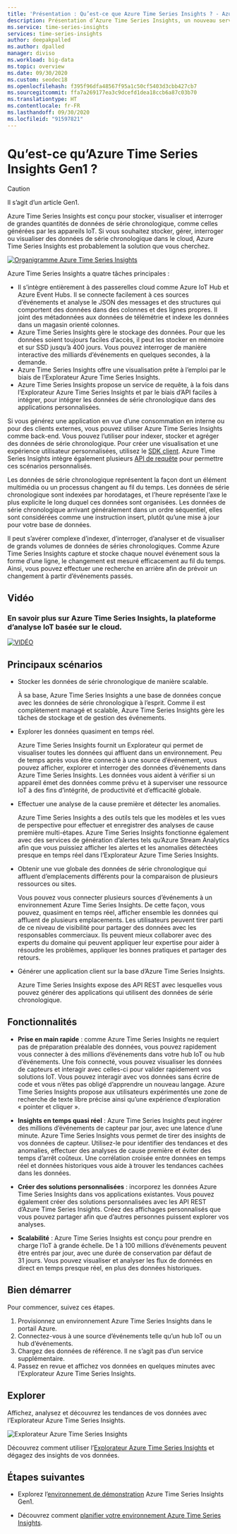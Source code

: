 ```yaml
---
title: 'Présentation : Qu’est-ce que Azure Time Series Insights ? - Azure Time Series Insights | Microsoft Docs'
description: Présentation d’Azure Time Series Insights, un nouveau service d’analyse de données de série chronologique et de solutions IoT.
ms.service: time-series-insights
services: time-series-insights
author: deepakpalled
ms.author: dpalled
manager: diviso
ms.workload: big-data
ms.topic: overview
ms.date: 09/30/2020
ms.custom: seodec18
ms.openlocfilehash: f395f96dfa48567f95a1c50cf5403d3cbb427cb7
ms.sourcegitcommit: ffa7a269177ea3c9dcefd1dea18ccb6a87c03b70
ms.translationtype: HT
ms.contentlocale: fr-FR
ms.lasthandoff: 09/30/2020
ms.locfileid: "91597821"
---
```

# <a name="what-is-azure-time-series-insights-gen1"></a>Qu’est-ce qu’Azure Time Series Insights Gen1 ?

> [!CAUTION]
> Il s’agit d’un article Gen1.

Azure Time Series Insights est conçu pour stocker, visualiser et interroger de grandes quantités de données de série chronologique, comme celles générées par les appareils IoT. Si vous souhaitez stocker, gérer, interroger ou visualiser des données de série chronologique dans le cloud, Azure Time Series Insights est probablement la solution que vous cherchez.

[![Organigramme Azure Time Series Insights](media/overview/time-series-insights-flowchart.png)](media/overview/time-series-insights-flowchart.png#lightbox)

Azure Time Series Insights a quatre tâches principales :

- Il s’intègre entièrement à des passerelles cloud comme Azure IoT Hub et Azure Event Hubs. Il se connecte facilement à ces sources d’événements et analyse le JSON des messages et des structures qui comportent des données dans des colonnes et des lignes propres. Il joint des métadonnées aux données de télémétrie et indexe les données dans un magasin orienté colonnes.
- Azure Time Series Insights gère le stockage des données. Pour que les données soient toujours faciles d’accès, il peut les stocker en mémoire et sur SSD jusqu’à 400 jours. Vous pouvez interroger de manière interactive des milliards d’événements en quelques secondes, à la demande.
- Azure Time Series Insights offre une visualisation prête à l’emploi par le biais de l’Explorateur Azure Time Series Insights.
- Azure Time Series Insights propose un service de requête, à la fois dans l’Explorateur Azure Time Series Insights et par le biais d’API faciles à intégrer, pour intégrer les données de série chronologique dans des applications personnalisées.

Si vous générez une application en vue d’une consommation en interne ou pour des clients externes, vous pouvez utiliser Azure Time Series Insights comme back-end. Vous pouvez l’utiliser pour indexer, stocker et agréger des données de série chronologique. Pour créer une visualisation et une expérience utilisateur personnalisées, utilisez le [SDK client](https://github.com/microsoft/tsiclient/blob/master/docs/API.md). Azure Time Series Insights intègre également plusieurs [API de requête](how-to-shape-query-json.md) pour permettre ces scénarios personnalisés.

Les données de série chronologique représentent la façon dont un élément multimédia ou un processus changent au fil du temps. Les données de série chronologique sont indexées par horodatages, et l’heure représente l’axe le plus explicite le long duquel ces données sont organisées. Les données de série chronologique arrivant généralement dans un ordre séquentiel, elles sont considérées comme une instruction insert, plutôt qu’une mise à jour pour votre base de données.

Il peut s’avérer complexe d’indexer, d’interroger, d’analyser et de visualiser de grands volumes de données de séries chronologiques.
Comme Azure Time Series Insights capture et stocke chaque nouvel événement sous la forme d’une ligne, le changement est mesuré efficacement au fil du temps. Ainsi, vous pouvez effectuer une recherche en arrière afin de prévoir un changement à partir d’événements passés.

## <a name="video"></a>Vidéo

### <a name="learn-more-about-azure-time-series-insights-the-cloud-based-iot-analytics-platformbr"></a>En savoir plus sur Azure Time Series Insights, la plateforme d’analyse IoT basée sur le cloud.</br>

[![VIDÉO](https://img.youtube.com/vi/GaARrFfjoss/0.jpg)](https://www.youtube.com/watch?v=GaARrFfjoss)

## <a name="primary-scenarios"></a>Principaux scénarios

- Stocker les données de série chronologique de manière scalable.

   À sa base, Azure Time Series Insights a une base de données conçue avec les données de série chronologique à l’esprit. Comme il est complètement managé et scalable, Azure Time Series Insights gère les tâches de stockage et de gestion des événements.

- Explorer les données quasiment en temps réel.

   Azure Time Series Insights fournit un Explorateur qui permet de visualiser toutes les données qui affluent dans un environnement. Peu de temps après vous être connecté à une source d’événement, vous pouvez afficher, explorer et interroger des données d’événements dans Azure Time Series Insights. Les données vous aident à vérifier si un appareil émet des données comme prévu et à superviser une ressource IoT à des fins d’intégrité, de productivité et d’efficacité globale.

- Effectuer une analyse de la cause première et détecter les anomalies.

   Azure Time Series Insights a des outils tels que les modèles et les vues de perspective pour effectuer et enregistrer des analyses de cause première multi-étapes. Azure Time Series Insights fonctionne également avec des services de génération d’alertes tels qu’Azure Stream Analytics afin que vous puissiez afficher les alertes et les anomalies détectées presque en temps réel dans l’Explorateur Azure Time Series Insights.

- Obtenir une vue globale des données de série chronologique qui affluent d’emplacements différents pour la comparaison de plusieurs ressources ou sites.

   Vous pouvez vous connecter plusieurs sources d’événements à un environnement Azure Time Series Insights. De cette façon, vous pouvez, quasiment en temps réel, afficher ensemble les données qui affluent de plusieurs emplacements. Les utilisateurs peuvent tirer parti de ce niveau de visibilité pour partager des données avec les responsables commerciaux. Ils peuvent mieux collaborer avec des experts du domaine qui peuvent appliquer leur expertise pour aider à résoudre les problèmes, appliquer les bonnes pratiques et partager des retours.

- Générer une application client sur la base d’Azure Time Series Insights.

   Azure Time Series Insights expose des API REST avec lesquelles vous pouvez générer des applications qui utilisent des données de série chronologique.

## <a name="capabilities"></a>Fonctionnalités

- **Prise en main rapide** : comme Azure Time Series Insights ne requiert pas de préparation préalable des données, vous pouvez rapidement vous connecter à des millions d’événements dans votre hub IoT ou hub d’événements. Une fois connecté, vous pouvez visualiser les données de capteurs et interagir avec celles-ci pour valider rapidement vos solutions IoT. Vous pouvez interagir avec vos données sans écrire de code et vous n’êtes pas obligé d’apprendre un nouveau langage. Azure Time Series Insights propose aux utilisateurs expérimentés une zone de recherche de texte libre précise ainsi qu’une expérience d’exploration « pointer et cliquer ».

- **Insights en temps quasi réel** : Azure Time Series Insights peut ingérer des millions d’événements de capteur par jour, avec une latence d’une minute. Azure Time Series Insights vous permet de tirer des insights de vos données de capteur. Utilisez-le pour identifier des tendances et des anomalies, effectuer des analyses de cause première et éviter des temps d’arrêt coûteux. Une corrélation croisée entre données en temps réel et données historiques vous aide à trouver les tendances cachées dans les données.

- **Créer des solutions personnalisées** : incorporez les données Azure Time Series Insights dans vos applications existantes. Vous pouvez également créer des solutions personnalisées avec les API REST d’Azure Time Series Insights. Créez des affichages personnalisés que vous pouvez partager afin que d’autres personnes puissent explorer vos analyses.

- **Scalabilité** : Azure Time Series Insights est conçu pour prendre en charge l’IoT à grande échelle. De 1 à 100 millions d’événements peuvent être entrés par jour, avec une durée de conservation par défaut de 31 jours. Vous pouvez visualiser et analyser les flux de données en direct en temps presque réel, en plus des données historiques.

## <a name="get-started"></a>Bien démarrer

Pour commencer, suivez ces étapes.

1. Provisionnez un environnement Azure Time Series Insights dans le portail Azure.
1. Connectez-vous à une source d’événements telle qu’un hub IoT ou un hub d’événements.
1. Chargez des données de référence. Il ne s’agit pas d’un service supplémentaire.
1. Passez en revue et affichez vos données en quelques minutes avec l’Explorateur Azure Time Series Insights.

## <a name="explorer"></a>Explorer

Affichez, analysez et découvrez les tendances de vos données avec l’Explorateur Azure Time Series Insights.

![Explorateur Azure Time Series Insights](media/overview/time-series-insights-explorer-panel.png)

Découvrez comment utiliser l’[Explorateur Azure Time Series Insights](time-series-insights-explorer.md) et dégagez des insights de vos données.

## <a name="next-steps"></a>Étapes suivantes

- Explorez l’[environnement de démonstration](./time-series-quickstart.md) Azure Time Series Insights Gen1.

- Découvrez comment [planifier votre environnement Azure Time Series Insights](time-series-insights-environment-planning.md).
